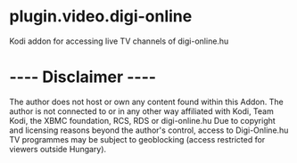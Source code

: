plugin.video.digi-online
========================

Kodi addon for accessing live TV channels of digi-online.hu


 ---- Disclaimer ----
========================
The author does not host or own any content found within this Addon.
The author is not connected to or in any other way affiliated with Kodi, Team Kodi, the XBMC foundation, RCS, RDS or digi-online.hu
Due to copyright and licensing reasons beyond the author's control, access to Digi-Online.hu TV programmes may be subject to geoblocking (access restricted for viewers outside Hungary).
